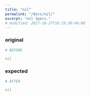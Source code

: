 ```yaml
---
title: "nil"
permalink: "/docs/nil/"
excerpt: "nil Specs."
# modified: 2017-10-27T16:25:30-04:00
---
```

### original
```ruby
# BEFORE

nil

```
### expected
```ruby
# AFTER

nil
```
